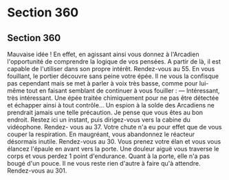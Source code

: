 # Section 360

## Section 360

Mauvaise idée ! En effet, en agissant ainsi vous donnez à
l'Arcadien l'opportunité de comprendre la logique de vos
pensées. A partir de là, il est capable de l'utiliser dans son propre
intérêt. Rendez-vous au 55.
En vous fouillant, le portier découvre sans peine votre épée. Il ne
vous la confisque pas cependant mais se met à parler à voix très
basse, comme pour lui-même tout en faisant semblant de
continuer à vous fouiller :
— Intéressant, très intéressant. Une épée traitée chimiquement
pour ne pas être détectée et échapper ainsi à tout contrôle... Un
espion à la solde des Arcadiens ne prendrait jamais une telle
précaution. Je pense que vous êtes au bon endroit. Restez ici un
instant, puis dirigez-vous vers la cabine du vidéophone. Rendez-
vous au 37.
Votre chute n'a eu pour effet que de vous couper la respiration.
En maugréant, vous abandonnez le réacteur désormais inutile.
Rendez-vous au 30.
Vous prenez votre élan et vous vous élancez l'épaule en avant
vers la porte. Une douleur aiguë vous traverse le corps et vous
perdez 1 point d'endurance. Quant à la porte, elle n'a pas bougé
d'un pouce. Il ne vous reste rien d'autre à faire qu'à attendre.
Rendez-vous au 301.